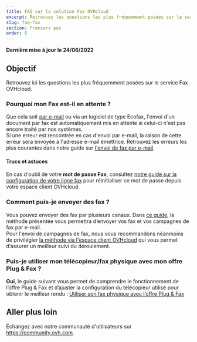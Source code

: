 ```yaml
---
title: FAQ sur la solution Fax OVHcloud
excerpt: Retrouvez les questions les plus fréquemment posées sur le service Fax OVHcloud
slug: faq-fax
section: Premiers pas
order: 5
---
```


**Dernière mise à jour le 24/06/2022** 

## Objectif

Retrouvez ici les questions les plus fréquemment posées sur le service Fax OVHcloud.

### Pourquoi mon Fax est-il en attente ? 

Que cela soit [par e-mail](https://docs.ovh.com/fr/fax/envoyer-des-fax-et-creer-des-campagnes-par-e-mail/) ou via un logiciel de type Ecofax, l'envoi d'un document par fax est automatiquement mis en attente si celui-ci n'est pas encore traité par nos systèmes.<br>
Si une erreur est rencontrée en cas d'envoi par e-mail, la raison de cette erreur sera envoyée à l'adresse e-mail émettrice. Retrouvez les erreurs les plus courantes dans notre guide sur [l'envoi de fax par e-mail](https://docs.ovh.com/fr/fax/envoyer-des-fax-et-creer-des-campagnes-par-e-mail/#errors).

#### Trucs et astuces

En cas d'oubli de votre **mot de passe Fax**, consultez [notre guide sur la configuration de votre ligne fax](https://docs.ovh.com/fr/fax/configuration-fax/) pour réinitialiser ce mot de passe depuis votre espace client OVHcloud.

### Comment puis-je envoyer des fax ?

Vous pouvez envoyer des fax par plusieurs canaux. Dans [ce guide](https://docs.ovh.com/fr/fax/envoyer-des-fax-et-creer-des-campagnes-par-e-mail/), la méthode présentée vous permettra d’envoyer vos fax et vos campagnes de fax par e-mail.<br>
Pour l'envoi de campagnes de fax, nous vous recommandons néanmoins de privilégier [la méthode via l'espace client OVHcloud](https://docs.ovh.com/fr/fax/envoyer-une-campagne-de-fax-via-le-manager/) qui vous permet d’assurer un meilleur suivi du déroulement. 

### Puis-je utiliser mon télécopieur/fax physique avec mon offre Plug & Fax ?

**Oui**, le guide suivant vous permet de comprendre le fonctionnement de l’offre Plug & Fax et d’ajuster la configuration du télécopieur utilisé pour obtenir le meilleur rendu : [Utiliser son fax physique avec l’offre Plug & Fax](https://docs.ovh.com/fr/fax/utiliser-son-fax-physique-avec-l-offre-plug-and-fax/)

## Aller plus loin

Échangez avec notre communauté d'utilisateurs sur <https://community.ovh.com>.